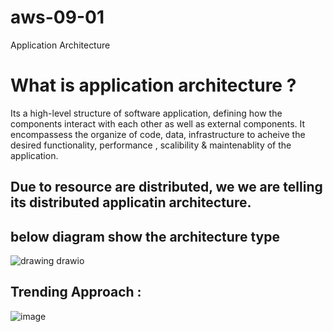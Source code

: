 # aws-09-01
Application Architecture

# What is application architecture ? 
Its a high-level structure of software application, defining how the components interact with each other as well as external components. It encompassess the organize of code, data, infrastructure to acheive the desired functionality, performance , scalibility & maintenablity of the application. 
## Due to resource are distributed, we  we are telling its  distributed applicatin architecture.

## below diagram show the architecture type 
![drawing drawio](https://github.com/abhiramdas99/aws-09-01/assets/62290469/f98ad541-a417-4c98-a7fb-643515480f46)

## Trending Approach :
![image](https://github.com/abhiramdas99/aws-09-01/assets/62290469/55a791f4-0cb9-4913-8372-ac4cbf73ae87)
